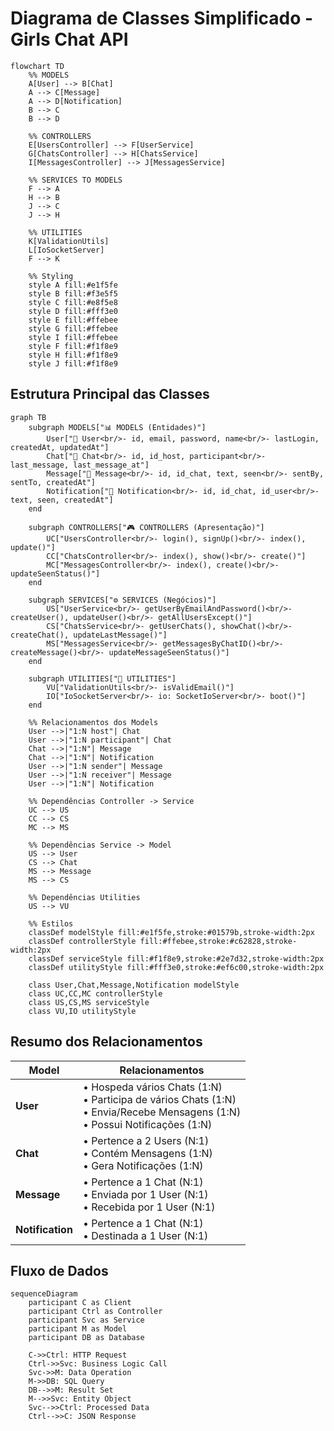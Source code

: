 # Diagrama de Classes Simplificado - Girls Chat API

```mermaid
flowchart TD
    %% MODELS
    A[User] --> B[Chat]
    A --> C[Message] 
    A --> D[Notification]
    B --> C
    B --> D

    %% CONTROLLERS
    E[UsersController] --> F[UserService]
    G[ChatsController] --> H[ChatsService]
    I[MessagesController] --> J[MessagesService]

    %% SERVICES TO MODELS
    F --> A
    H --> B
    J --> C
    J --> H

    %% UTILITIES
    K[ValidationUtils]
    L[IoSocketServer]
    F --> K

    %% Styling
    style A fill:#e1f5fe
    style B fill:#f3e5f5
    style C fill:#e8f5e8
    style D fill:#fff3e0
    style E fill:#ffebee
    style G fill:#ffebee
    style I fill:#ffebee
    style F fill:#f1f8e9
    style H fill:#f1f8e9
    style J fill:#f1f8e9
```

## Estrutura Principal das Classes

```mermaid
graph TB
    subgraph MODELS["📊 MODELS (Entidades)"]
        User["👤 User<br/>- id, email, password, name<br/>- lastLogin, createdAt, updatedAt"]
        Chat["💬 Chat<br/>- id, id_host, participant<br/>- last_message, last_message_at"]
        Message["📝 Message<br/>- id, id_chat, text, seen<br/>- sentBy, sentTo, createdAt"]
        Notification["🔔 Notification<br/>- id, id_chat, id_user<br/>- text, seen, createdAt"]
    end

    subgraph CONTROLLERS["🎮 CONTROLLERS (Apresentação)"]
        UC["UsersController<br/>- login(), signUp()<br/>- index(), update()"]
        CC["ChatsController<br/>- index(), show()<br/>- create()"]
        MC["MessagesController<br/>- index(), create()<br/>- updateSeenStatus()"]
    end

    subgraph SERVICES["⚙️ SERVICES (Negócios)"]
        US["UserService<br/>- getUserByEmailAndPassword()<br/>- createUser(), updateUser()<br/>- getAllUsersExcept()"]
        CS["ChatsService<br/>- getUserChats(), showChat()<br/>- createChat(), updateLastMessage()"]
        MS["MessagesService<br/>- getMessagesByChatID()<br/>- createMessage()<br/>- updateMessageSeenStatus()"]
    end

    subgraph UTILITIES["🔧 UTILITIES"]
        VU["ValidationUtils<br/>- isValidEmail()"]
        IO["IoSocketServer<br/>- io: SocketIoServer<br/>- boot()"]
    end

    %% Relacionamentos dos Models
    User -->|"1:N host"| Chat
    User -->|"1:N participant"| Chat
    Chat -->|"1:N"| Message
    Chat -->|"1:N"| Notification
    User -->|"1:N sender"| Message
    User -->|"1:N receiver"| Message
    User -->|"1:N"| Notification

    %% Dependências Controller -> Service
    UC --> US
    CC --> CS
    MC --> MS

    %% Dependências Service -> Model
    US --> User
    CS --> Chat
    MS --> Message
    MS --> CS

    %% Dependências Utilities
    US --> VU

    %% Estilos
    classDef modelStyle fill:#e1f5fe,stroke:#01579b,stroke-width:2px
    classDef controllerStyle fill:#ffebee,stroke:#c62828,stroke-width:2px
    classDef serviceStyle fill:#f1f8e9,stroke:#2e7d32,stroke-width:2px
    classDef utilityStyle fill:#fff3e0,stroke:#ef6c00,stroke-width:2px

    class User,Chat,Message,Notification modelStyle
    class UC,CC,MC controllerStyle
    class US,CS,MS serviceStyle
    class VU,IO utilityStyle
```

## Resumo dos Relacionamentos

| Model | Relacionamentos |
|-------|----------------|
| **User** | • Hospeda vários Chats (1:N)<br/>• Participa de vários Chats (1:N)<br/>• Envia/Recebe Mensagens (1:N)<br/>• Possui Notificações (1:N) |
| **Chat** | • Pertence a 2 Users (N:1)<br/>• Contém Mensagens (1:N)<br/>• Gera Notificações (1:N) |
| **Message** | • Pertence a 1 Chat (N:1)<br/>• Enviada por 1 User (N:1)<br/>• Recebida por 1 User (N:1) |
| **Notification** | • Pertence a 1 Chat (N:1)<br/>• Destinada a 1 User (N:1) |

## Fluxo de Dados

```mermaid
sequenceDiagram
    participant C as Client
    participant Ctrl as Controller
    participant Svc as Service
    participant M as Model
    participant DB as Database

    C->>Ctrl: HTTP Request
    Ctrl->>Svc: Business Logic Call
    Svc->>M: Data Operation
    M->>DB: SQL Query
    DB-->>M: Result Set
    M-->>Svc: Entity Object
    Svc-->>Ctrl: Processed Data
    Ctrl-->>C: JSON Response
```
